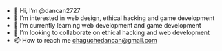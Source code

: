 - 👋 Hi, I’m @dancan2727
- 👀 I’m interested in web design, ethical hacking and game development 
- 🌱 I’m currently learning web development and game development 
- 💞️ I’m looking to collaborate on ethical hacking and web development 
- 📫 How to reach me chaguchedancan@gmail.com

<!---
dancan2727/dancan2727 is a ✨ special ✨ repository because its `README.md` (this file) appears on your GitHub profile.
You can click the Preview link to take a look at your changes.
--->
